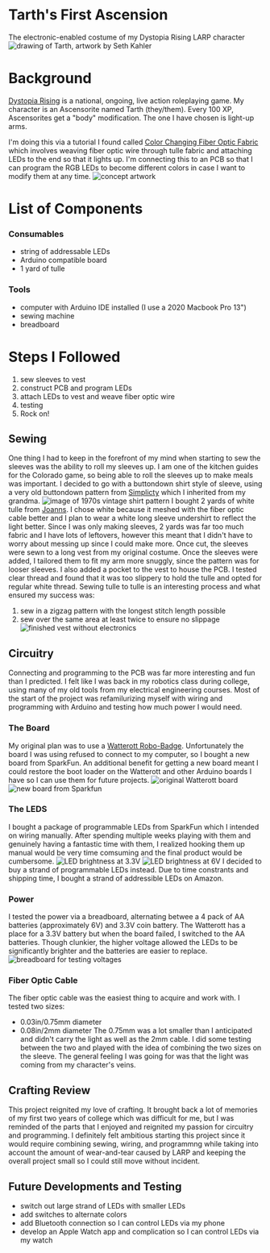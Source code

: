 # Tarth's First Ascension
 The electronic-enabled costume of my Dystopia Rising LARP character
 ![drawing of Tarth, artwork by Seth Kahler](tarth_comish.png)

# Background
[Dystopia Rising](dystopiarising.com) is a national, ongoing, live action roleplaying game. My character is an Ascensorite named Tarth (they/them). Every 100 XP, Ascensorites get a "body" modification. The one I have chosen is light-up arms. 

I'm doing this via a tutorial I found called [Color Changing Fiber Optic Fabric](https://www.instructables.com/Color-Changing-Fiber-Optic-Fabric/) which involves weaving fiber optic wire through tulle fabric and attaching LEDs to the end so that it lights up. I'm connecting this to an PCB so that I can program the RGB LEDs to become different colors in case I want to modify them at any time.
![concept artwork](Untitled_Artwork.jpg)


# List of Components
### Consumables
- string of addressable LEDs
- Arduino compatible board
- 1 yard of tulle
### Tools
- computer with Arduino IDE installed (I use a 2020 Macbook Pro 13")
- sewing machine
- breadboard


# Steps I Followed
1. sew sleeves to vest
2. construct PCB and program LEDs
3. attach LEDs to vest and weave fiber optic wire
4. testing
5. Rock on! 


## Sewing
One thing I had to keep in the forefront of my mind when starting to sew the sleeves was the ability to roll my sleeves up. I am one of the kitchen guides for the Colorado game, so being able to roll the sleeves up to make meals was important. I decided to go with a buttondown shirt style of sleeve, using a very old buttondown pattern from [Simplicty](https://simplicity.com) which I inherited from my grandma.
![image of 1970s vintage shirt pattern](s-l400.jpg)
I bought 2 yards of white tulle from [Joanns](https://www.joann.com). I chose white because it meshed  with the fiber optic cable better and I plan to wear a white long sleeve undershirt to reflect the light better. Since I was only making sleeves, 2 yards was far too much fabric and I have lots of leftovers, however this meant that I didn't have to worry about messing up since I could make more.
Once cut, the sleeves were sewn to a long vest from my original costume. Once the sleeves were added, I tailored them to fit my arm more snuggly, since the pattern was for looser sleeves. I also added a pocket to the vest to house the PCB.
I tested clear thread and found that it was too slippery to hold the tulle and opted for regular white thread. Sewing tulle to tulle is an interesting process and what ensured my success was:
1. sew in a zigzag pattern with the longest stitch length possible
2. sew over the same area at least twice to ensure no slippage
![finished vest without electronics]()

## Circuitry
Connecting and programming to the PCB was far more interesting and fun than I predicted. I felt like I was back in my robotics class during college, using many of my old tools from my electrical engineering courses. Most of the start of the project was refamilurizing myself with wiring and programming with Arduino and testing how much power I would need.
### The Board
My original plan was to use a [Watterott Robo-Badge](https://learn.watterott.com/learn-to-solder/robo-badge/). Unfortunately the board I was using refused to connect to my computer, so I bought a new board from SparkFun. An additional benefit for getting a new board meant I could restore the boot loader on the Watterott and other Arduino boards I have so I can use them for future projects.
![original Watterott board](IMG_6996.jpeg) ![new board from Sparkfun]()
### The LEDS
I bought a package of programmable LEDs from SparkFun which I intended on wiring manually. After spending multiple weeks playing with them and genuinely having a fantastic time with them, I realized hooking them up manual would be very time comsuming and the final product would be cumbersome.
![LED brightness at 3.3V](IMG_7028.jpeg) ![LED brightness at 6V](IMG_7029.jpeg)
I decided to buy a strand of programmable LEDs instead. Due to time constrants and shipping time, I bought a strand of addressible LEDs on Amazon.
### Power
I tested the power via a breadboard, alternating betwee a 4 pack of AA batteries (approximately 6V) and 3.3V coin battery. The Watterott has a place for a 3.3V battery but when the board failed, I switched to the AA batteries. Though clunkier, the higher voltage allowed the LEDs to be significantly brighter and the batteries are easier to replace.
![breadboard for testing voltages](IMG_7026.jpeg)


### Fiber Optic Cable
The fiber optic cable was the easiest thing to acquire and work with. I tested two sizes:
- 0.03in/0.75mm diameter
- 0.08in/2mm diameter
The 0.75mm was a lot smaller than I anticipated and didn't carry the light as well as the 2mm cable. I did some testing between the two and played with the idea of combining the two sizes on the sleeve. The general feeling I was going for was that the light was coming from my character's veins.

## Crafting Review
This project reignited my love of crafting. It brought back a lot of memories of my first two years of college which was difficult for me, but I was reminded of the parts that I enjoyed and reignited my passion for circuitry and programming.
I definitely felt ambitious starting this project since it would require combining sewing, wiring, and programmng while taking into account the amount of wear-and-tear caused by LARP and keeping the overall project small so I could still move without incident.

## Future Developments and Testing
- switch out large strand of LEDs with smaller LEDs
- add switches to alternate colors
- add Bluetooth connection so I can control LEDs via my phone
- develop an Apple Watch app and complication so I can control LEDs via my watch

